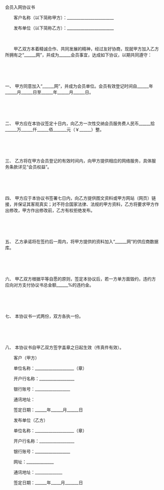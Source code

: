 



会员入网协议书



 

　　客户名称（以下简称甲方）：________________________

　　发布单位（以下简称乙方）：________________________

　　 

　　甲乙双方本着精诚合作、共同发展的精神，经过友好协商，现就甲方加入乙方所拥有之“______网”，并成为______会员事宜，达成如下协议，以期共同遵守：

　　

　　

一、
甲方同意加入“______网”，并成为会员单位。会员有效登记时间自______年______月______日至______年______月______日。

　　

　　

二、
甲方应在本协议签定十日内，向乙方一次性交纳会员服务费人民币______拾______万______仟______佰_______元（￥______）整。

　　

　　

三、
乙方将在甲方会员登记的有效时间内，向甲方提供相应的网络服务，具体服务条款详见“会员权益”。

　　

　　

四、
甲方应于本协议书签署七日内，向乙方提供图文资料或甲方网站（网页）链接，并保证其客观真实；对不符合国家法律、法规的甲方资料，乙方将要求甲方作出修改，甲方作出修改前，乙方有权拒绝发布。

　　

　　

五、
乙方承诺将在签约后一周内，将甲方提供的资料加入“______网”的供应商数据库。

　　

　　

六、
甲乙双方根据平等自愿的原则，签定本协议后，若一方单方面毁约，违约方应向对方支付协议书总金额______%的违约金。

　　

　　

七、
本协议书一式两份，双方各执一份。

　　

　　

八、
本协议书自甲乙双方签字盖章之日起生效（传真件有效）。　　

　　客户（甲方）

　　单位名称：____________________（章）

　　开户行名称：__________________

　　银行账号：__________________

　　通讯地址：

　　签定日期：______年______月______日　　

　　发布单位（乙方） 

　　单位名称：____________________（章）

　　开户行名称：__________________

　　银行账号：__________________

　　网址：______________

　　通讯地址：______________

　　签定日期：______年_____月_______日